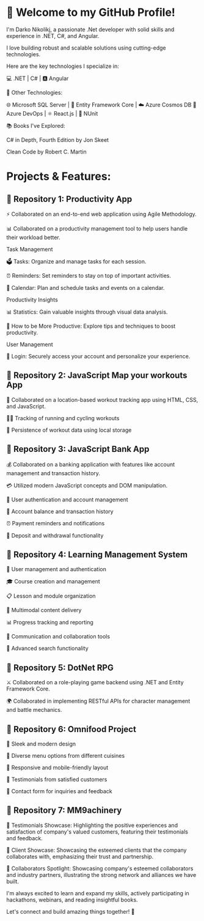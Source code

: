 # 👋 Welcome to my GitHub Profile!

I'm Darko Nikolikj, a passionate .Net developer with solid skills and experience in .NET, C#, and Angular.

I love building robust and scalable solutions using cutting-edge technologies. 

Here are the key technologies I specialize in:

 💻 .NET | C# | 🅰️ Angular


 🚀 Other Technologies:

 🌐 Microsoft SQL Server | 🧱 Entity Framework Core | ☁️ Azure Cosmos DB 
 🚀 Azure DevOps | ⚛️ React.js | 🧪 NUnit


📚 Books I've Explored:

 C# in Depth, Fourth Edition by Jon Skeet

 Clean Code by Robert C. Martin

# Projects & Features:

## 🔹 Repository 1: Productivity App

⚡️ Collaborated on an end-to-end web application using Agile Methodology.

📊 Collaborated on a productivity management tool to help users handle their workload better.

  Task Management

:ballot_box: Tasks: Organize and manage tasks for each session.

:alarm_clock: Reminders: Set reminders to stay on top of important activities.

:calendar: Calendar: Plan and schedule tasks and events on a calendar.

 Productivity Insights

:bar_chart: Statistics: Gain valuable insights through visual data analysis.

:rocket: How to be More Productive: Explore tips and techniques to boost productivity.

 User Management

:key: Login: Securely access your account and personalize your experience.



## 🔹 Repository 2: JavaScript Map your workouts App

📍 Collaborated on a location-based workout tracking app using HTML, CSS, and JavaScript.

:running_woman: Tracking of running and cycling workouts

:floppy_disk: Persistence of workout data using local storage

## 🔹 Repository 3: JavaScript Bank App

💰 Collaborated on a banking application with features like account management and transaction history.

💳 Utilized modern JavaScript concepts and DOM manipulation.

:bust_in_silhouette: User authentication and account management

:money_with_wings: Account balance and transaction history

:alarm_clock: Payment reminders and notifications

:money_with_wings: Deposit and withdrawal functionality


## 🔹 Repository 4: Learning Management System

:bust_in_silhouette: User management and authentication

:mortar_board: Course creation and management

:clipboard: Lesson and module organization

:page_with_curl: Multimodal content delivery

:bar_chart: Progress tracking and reporting

:speech_balloon: Communication and collaboration tools

:mag_right: Advanced search functionality


## 🔹 Repository 5: DotNet RPG

⚔️ Collaborated on a role-playing game backend using .NET and Entity Framework Core.

🌍 Collaborated in implementing  RESTful APIs for character management and battle mechanics.

## 🔹 Repository 6: Omnifood Project

:rocket: Sleek and modern design

:fork_and_knife: Diverse menu options from different cuisines

:iphone: Responsive and mobile-friendly layout

:loudspeaker: Testimonials from satisfied customers

:email: Contact form for inquiries and feedback

## 🔹 Repository 7: MM9achinery

🌟 Testimonials Showcase: Highlighting the positive experiences and satisfaction of company's valued customers, featuring their testimonials and feedback.

🤝 Client Showcase: Showcasing the esteemed clients that the company collaborates with, emphasizing their trust and partnership.

💼 Collaborators Spotlight: Showcasing company's esteemed collaborators and industry partners, illustrating the strong network and alliances we have built.


I'm always excited to learn and expand my skills, actively participating in hackathons, webinars, and reading insightful books.

 Let's connect and build amazing things together! 🌟
